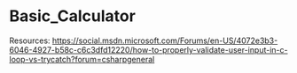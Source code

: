 # Basic_Calculator


Resources:
https://social.msdn.microsoft.com/Forums/en-US/4072e3b3-6046-4927-b58c-c6c3dfd12220/how-to-properly-validate-user-input-in-c-loop-vs-trycatch?forum=csharpgeneral